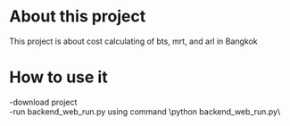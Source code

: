 # About this project
This project is about cost calculating of bts, mrt, and arl in Bangkok

# How to use it
-download project<br>
-run backend_web_run.py using command \python backend_web_run.py\